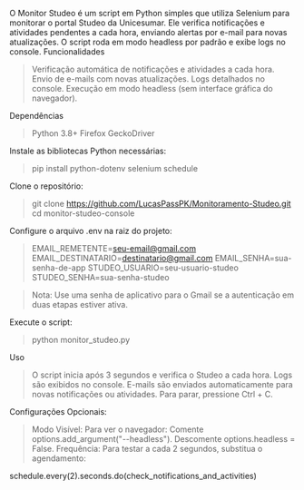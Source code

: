 O Monitor Studeo é um script em Python simples que utiliza Selenium para monitorar o portal Studeo da Unicesumar. Ele verifica notificações e atividades pendentes a cada hora, enviando alertas por e-mail para novas atualizações. O script roda em modo headless por padrão e exibe logs no console.
Funcionalidades

> Verificação automática de notificações e atividades a cada hora.
> Envio de e-mails com novas atualizações.
> Logs detalhados no console.
> Execução em modo headless (sem interface gráfica do navegador).

Dependências

> Python 3.8+
> Firefox
> GeckoDriver

Instale as bibliotecas Python necessárias:

> pip install python-dotenv selenium schedule

Clone o repositório:

> git clone https://github.com/LucasPassPK/Monitoramento-Studeo.git
> cd monitor-studeo-console

Configure o arquivo .env na raiz do projeto:

> EMAIL_REMETENTE=seu-email@gmail.com
> EMAIL_DESTINATARIO=destinatario@gmail.com
> EMAIL_SENHA=sua-senha-de-app
> STUDEO_USUARIO=seu-usuario-studeo
> STUDEO_SENHA=sua-senha-studeo

> Nota: Use uma senha de aplicativo para o Gmail se a autenticação em duas etapas estiver ativa.

Execute o script:

> python monitor_studeo.py

Uso

> O script inicia após 3 segundos e verifica o Studeo a cada hora.
> Logs são exibidos no console.
> E-mails são enviados automaticamente para novas notificações ou atividades.
> Para parar, pressione Ctrl + C.

Configurações Opcionais:

> Modo Visível: Para ver o navegador:
> Comente options.add_argument("--headless").
> Descomente options.headless = False.
> Frequência: Para testar a cada 2 segundos, substitua o agendamento:

schedule.every(2).seconds.do(check_notifications_and_activities)
